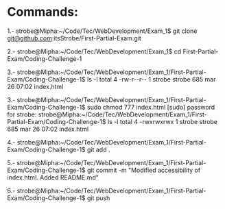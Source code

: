 # Commands:

1.- strobe@Mipha:~/Code/Tec/WebDevelopment/Exam_1$ git clone git@github.com:itsStrobe/First-Partial-Exam.git

2.- strobe@Mipha:~/Code/Tec/WebDevelopment/Exam_1$ cd First-Partial-Exam/Coding-Challenge-1

3.- strobe@Mipha:~/Code/Tec/WebDevelopment/Exam_1/First-Partial-Exam/Coding-Challenge-1$ ls -l
total 4
-rw-r--r-- 1 strobe strobe 685 mar 26 07:02 index.html

3.- strobe@Mipha:~/Code/Tec/WebDevelopment/Exam_1/First-Partial-Exam/Coding-Challenge-1$ sudo chmod 777 index.html 
[sudo] password for strobe: 
strobe@Mipha:~/Code/Tec/WebDevelopment/Exam_1/First-Partial-Exam/Coding-Challenge-1$ ls -l
total 4
-rwxrwxrwx 1 strobe strobe 685 mar 26 07:02 index.html

4.- strobe@Mipha:~/Code/Tec/WebDevelopment/Exam_1/First-Partial-Exam/Coding-Challenge-1$ git add .

5.- strobe@Mipha:~/Code/Tec/WebDevelopment/Exam_1/First-Partial-Exam/Coding-Challenge-1$ git commit -m "Modified accessibility of index.html. Added README.md"

6.- strobe@Mipha:~/Code/Tec/WebDevelopment/Exam_1/First-Partial-Exam/Coding-Challenge-1$ git push
